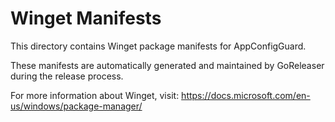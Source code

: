 # Winget Manifests

This directory contains Winget package manifests for AppConfigGuard.

These manifests are automatically generated and maintained by GoReleaser during the release process.

For more information about Winget, visit: https://docs.microsoft.com/en-us/windows/package-manager/
